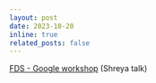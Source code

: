 ```yaml
---
layout: post
date: 2023-10-20
inline: true
related_posts: false
---
```


[FDS - Google workshop](https://yalefds.swoogo.com/ml) (Shreya talk)
